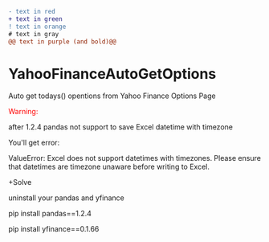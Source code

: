 ```diff
- text in red
+ text in green
! text in orange
# text in gray
@@ text in purple (and bold)@@
```


# YahooFinanceAutoGetOptions
Auto get todays() opentions from Yahoo Finance Options Page

<span style="color: red"> Warning: </span>

after 1.2.4 pandas not support to save Excel datetime with timezone

You'll get error:

ValueError: Excel does not support datetimes with timezones. Please ensure that datetimes are timezone unaware before writing to Excel.

+Solve

uninstall your pandas and yfinance

pip install pandas==1.2.4

pip install yfinance==0.1.66
